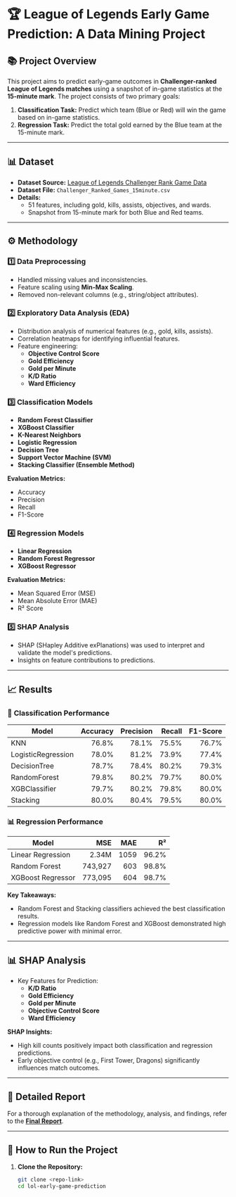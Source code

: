 # 🏆 League of Legends Early Game Prediction: A Data Mining Project

## 📚 Project Overview
This project aims to predict early-game outcomes in **Challenger-ranked League of Legends matches** using a snapshot of in-game statistics at the **15-minute mark**. The project consists of two primary goals:

1. **Classification Task:** Predict which team (Blue or Red) will win the game based on in-game statistics.
2. **Regression Task:** Predict the total gold earned by the Blue team at the 15-minute mark.

---

## 📊 Dataset
- **Dataset Source:** [League of Legends Challenger Rank Game Data](https://www.kaggle.com/datasets/gyejr95/league-of-legends-challenger-rank-game10min15min)
- **Dataset File:** `Challenger_Ranked_Games_15minute.csv`
- **Details:**
   - 51 features, including gold, kills, assists, objectives, and wards.
   - Snapshot from 15-minute mark for both Blue and Red teams.

---

## ⚙️ Methodology

### 1️⃣ **Data Preprocessing**
- Handled missing values and inconsistencies.
- Feature scaling using **Min-Max Scaling**.
- Removed non-relevant columns (e.g., string/object attributes).

### 2️⃣ **Exploratory Data Analysis (EDA)**
- Distribution analysis of numerical features (e.g., gold, kills, assists).
- Correlation heatmaps for identifying influential features.
- Feature engineering:
   - **Objective Control Score**
   - **Gold Efficiency**
   - **Gold per Minute**
   - **K/D Ratio**
   - **Ward Efficiency**

### 3️⃣ **Classification Models**
- **Random Forest Classifier**
- **XGBoost Classifier**
- **K-Nearest Neighbors**
- **Logistic Regression**
- **Decision Tree**
- **Support Vector Machine (SVM)**
- **Stacking Classifier (Ensemble Method)**

**Evaluation Metrics:**  
- Accuracy  
- Precision  
- Recall  
- F1-Score  

### 4️⃣ **Regression Models**
- **Linear Regression**
- **Random Forest Regressor**
- **XGBoost Regressor**

**Evaluation Metrics:**  
- Mean Squared Error (MSE)  
- Mean Absolute Error (MAE)  
- R² Score  

### 5️⃣ **SHAP Analysis**
- SHAP (SHapley Additive exPlanations) was used to interpret and validate the model's predictions.
- Insights on feature contributions to predictions.

---

## 📈 Results

### 🥇 **Classification Performance**
| Model             | Accuracy | Precision | Recall | F1-Score |
|--------------------|---------:|---------:|-------:|---------:|
| KNN               | 76.8%    | 78.1%    | 75.5% | 76.7%   |
| LogisticRegression| 78.0%    | 81.2%    | 73.9% | 77.4%   |
| DecisionTree      | 78.7%    | 78.4%    | 80.2% | 79.3%   |
| RandomForest      | 79.8%    | 80.2%    | 79.7% | 80.0%   |
| XGBClassifier     | 79.7%    | 80.2%    | 79.8% | 80.0%   |
| Stacking          | 80.0%    | 80.4%    | 79.5% | 80.0%   |

### 📊 **Regression Performance**
| Model               | MSE       | MAE   | R²    |
|----------------------|---------:|------:|------:|
| Linear Regression   | 2.34M    | 1059  | 96.2% |
| Random Forest       | 743,927  | 603   | 98.8% |
| XGBoost Regressor   | 773,095  | 604   | 98.7% |

**Key Takeaways:**
- Random Forest and Stacking classifiers achieved the best classification results.
- Regression models like Random Forest and XGBoost demonstrated high predictive power with minimal error.

---

## 📊 SHAP Analysis
- Key Features for Prediction:
   - **K/D Ratio**
   - **Gold Efficiency**
   - **Gold per Minute**
   - **Objective Control Score**
   - **Ward Efficiency**

**SHAP Insights:**
- High kill counts positively impact both classification and regression predictions.
- Early objective control (e.g., First Tower, Dragons) significantly influences match outcomes.

---

## 📝 Detailed Report
For a thorough explanation of the methodology, analysis, and findings, refer to the **[Final Report](./Final%20Report.pdf)**.

---

## 🚀 How to Run the Project

1. **Clone the Repository:**
   ```bash
   git clone <repo-link>
   cd lol-early-game-prediction
